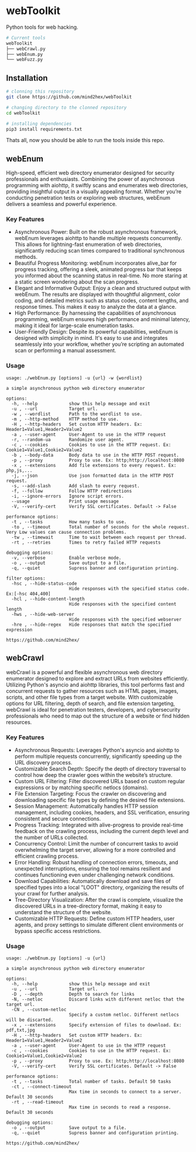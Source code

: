 # webToolkit
Python tools for web hacking.
```bash
# Current tools
webToolkit
├── webCrawl.py
├── webEnum.py
└── webFuzz.py
```

## Installation
```bash
# clonning this repository
git clone https://github.com/mind2hex/webToolkit

# changing directory to the clonned repository
cd webToolkit

# installing dependencies
pip3 install requirements.txt
```
Thats all, now you should be able to run the tools inside this repo.

## webEnum
High-speed, efficient web directory enumerator designed for security professionals and enthusiasts. Combining the power of asynchronous programming with aiohttp, it swiftly scans and enumerates web directories, providing insightful output in a visually appealing format. Whether you’re conducting penetration tests or exploring web structures, webEnum delivers a seamless and powerful experience.

### Key Features
- Asynchronous Power: Built on the robust asynchronous framework, webEnum leverages aiohttp to handle multiple requests concurrently. This allows for lightning-fast enumeration of web directories, significantly reducing scan times compared to traditional synchronous methods.
- Beautiful Progress Monitoring: webEnum incorporates alive_bar for progress tracking, offering a sleek, animated progress bar that keeps you informed about the scanning status in real-time. No more staring at a static screen wondering about the scan progress.
- Elegant and Informative Output: Enjoy a clean and structured output with webEnum. The results are displayed with thoughtful alignment, color coding, and detailed metrics such as status codes, content lengths, and response times. This makes it easy to analyze the data at a glance.
- High Performance: By harnessing the capabilities of asynchronous programming, webEnum ensures high performance and minimal latency, making it ideal for large-scale enumeration tasks.
- User-Friendly Design: Despite its powerful capabilities, webEnum is designed with simplicity in mind. It's easy to use and integrates seamlessly into your workflow, whether you’re scripting an automated scan or performing a manual assessment.

### Usage
```
usage: ./webEnum.py [options] -u {url} -w {wordlist}

a simple asynchronous python web directory enumerator

options:
  -h, --help            show this help message and exit
  -u , --url            Target url.
  -w , --wordlist       Path to the wordlist to use.
  -m , --http-method    HTTP method to use.
  -H , --http-headers   Set custom HTTP headers. Ex: Header1=Value1,Header2=Value2
  -a , --user-agent     User-Agent to use in the HTTP request
  -r, --random-ua       Randomize user agent.
  -c , --cookies        Cookies to use in the HTTP request. Ex: Cookie1=Value1,Cookie2=Value2
  -b , --body-data      Body data to use in the HTTP POST request.
  -p , --proxy          Proxy to use. Ex: http;http://localhost:8080
  -x , --extensions     Add file extensions to every request. Ex: php,js,...
  -j, --json            Use json formatted data in the HTTP POST request. 
  -s, --add-slash       Add slash to every request.
  -f, --follow          Follow HTTP redirections
  -i, --ignore-errors   Ignore script errors.
  --usage               Print usage message
  -V, --verify-cert     Verify SSL certificates. Default -> False

performance options:
  -t , --tasks          How many tasks to use.
  -to , --timeout       Total number of seconds for the whole request. Very Low values can cause connection problems. 
  -tw , --timewait      Time to wait between each request per thread.
  -rt , --retries       Times to retry failed HTTP requests

debugging options:
  -v, --verbose         Enable verbose mode.
  -o , --output         Save output to a file.
  -q, --quiet           Supress banner and configuration printing.

filter options:
  -hsc , --hide-status-code 
                        Hide responses with the specified status code. Ex:[-hsc 404,400]
  -hcl , --hide-content-length 
                        Hide responses with the specified content length
  -hws , --hide-web-server 
                        Hide responses with the specified webserver
  -hre , --hide-regex   Hide responses that match the specified expression

https://github.com/mind2hex/
```

## webCrawl
webCrawl is a powerful and flexible asynchronous web directory enumerator designed to explore and extract URLs from websites efficiently. Utilizing Python's asyncio and aiohttp libraries, this tool performs fast and concurrent requests to gather resources such as HTML pages, images, scripts, and other file types from a target website. With customizable options for URL filtering, depth of search, and file extension targeting, webCrawl is ideal for penetration testers, developers, and cybersecurity professionals who need to map out the structure of a website or find hidden resources.
### Key Features

- Asynchronous Requests: Leverages Python's asyncio and aiohttp to perform multiple requests concurrently, significantly speeding up the URL discovery process.
- Customizable Search Depth: Specify the depth of directory traversal to control how deep the crawler goes within the website’s structure.
- Custom URL Filtering: Filter discovered URLs based on custom regular expressions or by matching specific netlocs (domains).
- File Extension Targeting: Focus the crawler on discovering and downloading specific file types by defining the desired file extensions.
- Session Management: Automatically handles HTTP session management, including cookies, headers, and SSL verification, ensuring consistent and secure connections.
- Progress Tracking: Integrated with alive-progress to provide real-time feedback on the crawling process, including the current depth level and the number of URLs collected.
- Concurrency Control: Limit the number of concurrent tasks to avoid overwhelming the target server, allowing for a more controlled and efficient crawling process.
- Error Handling: Robust handling of connection errors, timeouts, and unexpected interruptions, ensuring the tool remains resilient and continues functioning even under challenging network conditions.
- Download Capabilities: Automatically download and save files of specified types into a local "LOOT" directory, organizing the results of your crawl for further analysis.
- Tree-Directory Visualization: After the crawl is complete, visualize the discovered URLs in a tree-directory format, making it easy to understand the structure of the website.
- Customizable HTTP Requests: Define custom HTTP headers, user agents, and proxy settings to simulate different client environments or bypass specific access restrictions.

### Usage
```
usage: ./webEnum.py [options] -u {url}

a simple asynchronous python web directory enumerator

options:
  -h, --help            show this help message and exit
  -u , --url            Target url.
  -D , --depth          Depth to search for links
  -N, --netloc          Discard links with different netloc that the target url.
  -CN , --custom-netloc 
                        Specify a custom netloc. Different netlocs will be discarted.
  -x , --extensions     Specify extension of files to download. Ex: pdf,txt,jpg
  -H , --http-headers   Set custom HTTP headers. Ex: Header1=Value1,Header2=Value2
  -a , --user-agent     User-Agent to use in the HTTP request
  -c , --cookies        Cookies to use in the HTTP request. Ex: Cookie1=Value1,Cookie2=Value2
  -p , --proxy          Proxy to use. Ex: http;http://localhost:8080
  -V, --verify-cert     Verify SSL certificates. Default -> False

performance options:
  -t , --tasks          Total number of tasks. Default 50 tasks
  -ct , --connect-timeout 
                        Max time in seconds to connect to a server. Default 30 seconds
  -rt , --read-timeout 
                        Max time in seconds to read a response. Default 30 seconds

debugging options:
  -o , --output         Save output to a file.
  -q, --quiet           Supress banner and configuration printing.

https://github.com/mind2hex/
```